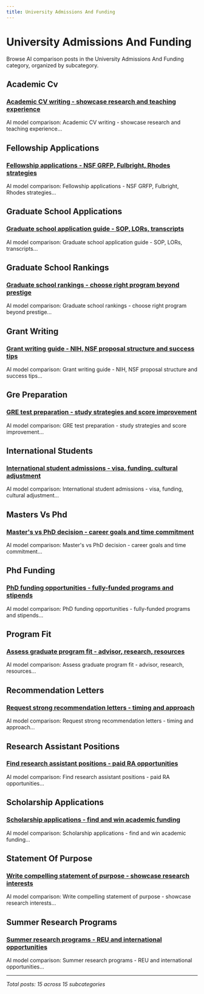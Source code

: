 ```yaml
---
title: University Admissions And Funding
---
```


# University Admissions And Funding

Browse AI comparison posts in the University Admissions And Funding category, organized by subcategory.

## Academic Cv

### [Academic CV writing - showcase research and teaching experience](academic-cv/claude-vs-grok-vs-mistral-academic-cv-1090.md)

AI model comparison: Academic CV writing - showcase research and teaching experience...

## Fellowship Applications

### [Fellowship applications - NSF GRFP, Fulbright, Rhodes strategies](fellowship-applications/deepseek-vs-gemini-vs-grok-fellowship-applications-1489.md)

AI model comparison: Fellowship applications - NSF GRFP, Fulbright, Rhodes strategies...

## Graduate School Applications

### [Graduate school application guide - SOP, LORs, transcripts](graduate-school-applications/chatgpt-vs-deepseek-vs-mistral-graduate-school-applications-8208.md)

AI model comparison: Graduate school application guide - SOP, LORs, transcripts...

## Graduate School Rankings

### [Graduate school rankings - choose right program beyond prestige](graduate-school-rankings/chatgpt-vs-grok-vs-mistral-graduate-school-rankings-8785.md)

AI model comparison: Graduate school rankings - choose right program beyond prestige...

## Grant Writing

### [Grant writing guide - NIH, NSF proposal structure and success tips](grant-writing/deepseek-vs-grok-vs-mistral-grant-writing-7866.md)

AI model comparison: Grant writing guide - NIH, NSF proposal structure and success tips...

## Gre Preparation

### [GRE test preparation - study strategies and score improvement](gre-preparation/gemini-vs-grok-vs-mistral-gre-preparation-6160.md)

AI model comparison: GRE test preparation - study strategies and score improvement...

## International Students

### [International student admissions - visa, funding, cultural adjustment](international-students/chatgpt-vs-claude-vs-gemini-international-students-6886.md)

AI model comparison: International student admissions - visa, funding, cultural adjustment...

## Masters Vs Phd

### [Master's vs PhD decision - career goals and time commitment](masters-vs-phd/chatgpt-vs-claude-vs-gemini-masters-vs-phd-1726.md)

AI model comparison: Master's vs PhD decision - career goals and time commitment...

## Phd Funding

### [PhD funding opportunities - fully-funded programs and stipends](phd-funding/claude-vs-gemini-vs-grok-phd-funding-8204.md)

AI model comparison: PhD funding opportunities - fully-funded programs and stipends...

## Program Fit

### [Assess graduate program fit - advisor, research, resources](program-fit/chatgpt-vs-claude-vs-gemini-program-fit-6154.md)

AI model comparison: Assess graduate program fit - advisor, research, resources...

## Recommendation Letters

### [Request strong recommendation letters - timing and approach](recommendation-letters/chatgpt-vs-deepseek-vs-mistral-recommendation-letters-1827.md)

AI model comparison: Request strong recommendation letters - timing and approach...

## Research Assistant Positions

### [Find research assistant positions - paid RA opportunities](research-assistant-positions/claude-vs-deepseek-vs-mistral-research-assistant-positions-9271.md)

AI model comparison: Find research assistant positions - paid RA opportunities...

## Scholarship Applications

### [Scholarship applications - find and win academic funding](scholarship-applications/deepseek-vs-gemini-vs-mistral-scholarship-applications-7575.md)

AI model comparison: Scholarship applications - find and win academic funding...

## Statement Of Purpose

### [Write compelling statement of purpose - showcase research interests](statement-of-purpose/chatgpt-vs-claude-vs-mistral-statement-of-purpose-4132.md)

AI model comparison: Write compelling statement of purpose - showcase research interests...

## Summer Research Programs

### [Summer research programs - REU and international opportunities](summer-research-programs/chatgpt-vs-claude-vs-deepseek-summer-research-programs-5901.md)

AI model comparison: Summer research programs - REU and international opportunities...

---

*Total posts: 15 across 15 subcategories*
